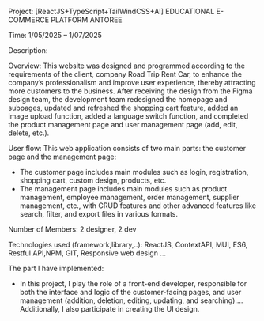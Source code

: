 Project: [ReactJS+TypeScript+TailWindCSS+AI] EDUCATIONAL E-COMMERCE PLATFORM ANTOREE

Time: 1/05/2025 – 1/07/2025

Description:

Overview: This website was designed and programmed according to the requirements of the client, company Road Trip Rent Car, to enhance the company’s professionalism and improve user experience, thereby attracting more customers to the business. After receiving the design from the Figma design team, the development team redesigned the homepage and subpages, updated and refreshed the shopping cart feature, added an image upload function, added a language switch function, and completed the product management page and user management page (add, edit, delete, etc.).

User flow: This web application consists of two main parts: the customer page and the management page:
+ The customer page includes main modules such as login, registration, shopping cart, custom design, products, etc.
+ The management page includes main modules such as product management, employee management, order management, supplier management, etc., with CRUD features and other advanced features like search, filter, and export files in various formats.
    
Number of Members: 2 designer, 2 dev 

Technologies used (framework,library,..): ReactJS, ContextAPI, MUI, ES6, Restful API,NPM, GIT, Responsive web design …

The part I have implemented: 
+ In this project, I play the role of a front-end developer, responsible for both the interface and logic of the customer-facing pages, and user management (addition, deletion, editing, updating, and searching)…. Additionally, I also participate in creating the UI design.
